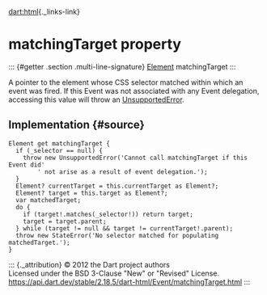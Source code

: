 [dart:html](../../dart-html/dart-html-library){._links-link}

matchingTarget property
=======================

::: {#getter .section .multi-line-signature}
[Element](../element-class) matchingTarget
:::

A pointer to the element whose CSS selector matched within which an
event was fired. If this Event was not associated with any Event
delegation, accessing this value will throw an
[UnsupportedError](../../dart-core/unsupportederror-class).

Implementation {#source}
--------------

``` {.language-dart data-language="dart"}
Element get matchingTarget {
  if (_selector == null) {
    throw new UnsupportedError('Cannot call matchingTarget if this Event did'
        ' not arise as a result of event delegation.');
  }
  Element? currentTarget = this.currentTarget as Element?;
  Element? target = this.target as Element?;
  var matchedTarget;
  do {
    if (target!.matches(_selector!)) return target;
    target = target.parent;
  } while (target != null && target != currentTarget!.parent);
  throw new StateError('No selector matched for populating matchedTarget.');
}
```

::: {._attribution}
© 2012 the Dart project authors\
Licensed under the BSD 3-Clause \"New\" or \"Revised\" License.\
<https://api.dart.dev/stable/2.18.5/dart-html/Event/matchingTarget.html>
:::
